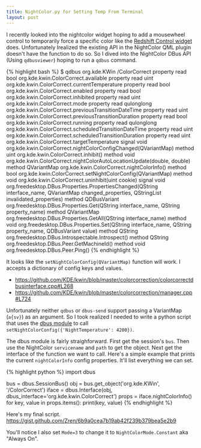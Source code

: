 ```yaml
---
title: NightColor.py for Setting Temp From Terminal
layout: post
---
```


I recently looked into the nightcolor widget hoping to add a mousewheel control to temporarily force a specific color like the [Redshift Control widget](https://github.com/kde/plasma-redshift-control) does. Unfortunately  Irealized the existing API in the NightColor QML plugin doesn't have the function to do so. So I dived into the NightColor DBus API (Using `qdbusviewer`) hoping to run a `qdbus` command.

{% highlight bash %}
$ qdbus org.kde.KWin /ColorCorrect
property read bool org.kde.kwin.ColorCorrect.available
property read uint org.kde.kwin.ColorCorrect.currentTemperature
property read bool org.kde.kwin.ColorCorrect.enabled
property read bool org.kde.kwin.ColorCorrect.inhibited
property read uint org.kde.kwin.ColorCorrect.mode
property read qulonglong org.kde.kwin.ColorCorrect.previousTransitionDateTime
property read uint org.kde.kwin.ColorCorrect.previousTransitionDuration
property read bool org.kde.kwin.ColorCorrect.running
property read qulonglong org.kde.kwin.ColorCorrect.scheduledTransitionDateTime
property read uint org.kde.kwin.ColorCorrect.scheduledTransitionDuration
property read uint org.kde.kwin.ColorCorrect.targetTemperature
signal void org.kde.kwin.ColorCorrect.nightColorConfigChanged(QVariantMap)
method uint org.kde.kwin.ColorCorrect.inhibit()
method void org.kde.kwin.ColorCorrect.nightColorAutoLocationUpdate(double, double)
method QVariantMap org.kde.kwin.ColorCorrect.nightColorInfo()
method bool org.kde.kwin.ColorCorrect.setNightColorConfig(QVariantMap)
method void org.kde.kwin.ColorCorrect.uninhibit(uint cookie)
signal void org.freedesktop.DBus.Properties.PropertiesChanged(QString interface_name, QVariantMap changed_properties, QStringList invalidated_properties)
method QDBusVariant org.freedesktop.DBus.Properties.Get(QString interface_name, QString property_name)
method QVariantMap org.freedesktop.DBus.Properties.GetAll(QString interface_name)
method void org.freedesktop.DBus.Properties.Set(QString interface_name, QString property_name, QDBusVariant value)
method QString org.freedesktop.DBus.Introspectable.Introspect()
method QString org.freedesktop.DBus.Peer.GetMachineId()
method void org.freedesktop.DBus.Peer.Ping()
{% endhighlight %}


It looks like the `setNightColorConfig(QVariantMap)` function will work. I accepts a dictionary of config keys and values.

* <https://github.com/KDE/kwin/blob/master/colorcorrection/colorcorrectdbusinterface.cpp#L268>
* <https://github.com/KDE/kwin/blob/master/colorcorrection/manager.cpp#L724>

Unfortunately neither `qdbus` or `dbus-send` support passing a VariantMap (`a{sv}`) as an argument. So I took realized I needed to write a python script that uses the [dbus module](https://dbus.freedesktop.org/doc/dbus-python/tutorial.html) to call `setNightColorConfig({'NightTemperature': 4200})`.

The dbus module is fairly straighforward. First get the session's `bus`. Then use the NightColor `servicename` and `path` to get the object. Next get the interface of the function we want to call. Here's a simple example that prints the current `nightColorInfo` config properties. It'll list everything we can set.

{% highlight python %}
import dbus

bus = dbus.SessionBus()
obj = bus.get_object('org.kde.KWin', '/ColorCorrect')
iface = dbus.Interface(obj, dbus_interface='org.kde.kwin.ColorCorrect')
props = iface.nightColorInfo()
for key, value in props.items():
	print(key, value)
{% endhighlight %}


Here's my final script.
<https://gist.github.com/Zren/6b9a0cea7b19ab42f239b379bea5e2b9>

You'll notice I also set `Mode=3` to change it to `NightColorMode.Constant` aka "Always On".
